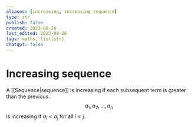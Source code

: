 ```yaml
---
aliases: [increasing, increasing sequence]
type: str
publish: false
created: 2023-08-26
last_edited: 2023-08-26
tags: maths, list[str]
chatgpt: false
---
```

# Increasing sequence

A [[Sequence|sequence]] is increasing if each subsequent term is greater than the previous.
$$a_1, a_2, \ldots, a_n$$
is increasing if $a_i < a_j$ for all $i < j$.